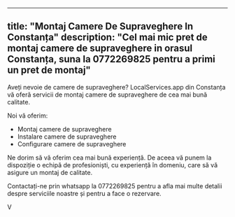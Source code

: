 
---
title: "Montaj Camere De Supraveghere In Constanța"
description: "Cel mai mic pret de montaj camere de supraveghere in orasul Constanța, suna la 0772269825 pentru a primi un pret de montaj"
---


Aveți nevoie de camere de supraveghere? 
LocalServices.app din Constanța vă oferă servicii de montaj camere de supraveghere de cea mai bună calitate. 

Noi vă oferim: 
- Montaj camere de supraveghere 
- Instalare camere de supraveghere 
- Configurare camere de supraveghere 

Ne dorim să vă oferim cea mai bună experiență. De aceea vă punem la dispoziție o echipă de profesioniști, cu experiență în domeniu, care să vă asigure un montaj de calitate. 

Contactați-ne prin whatsapp la 0772269825 pentru a afla mai multe detalii despre serviciile noastre și pentru a face o rezervare. 

V
